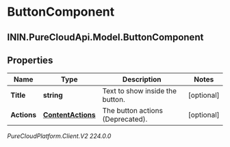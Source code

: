 # ButtonComponent

## ININ.PureCloudApi.Model.ButtonComponent

## Properties

|Name | Type | Description | Notes|
|------------ | ------------- | ------------- | -------------|
| **Title** | **string** | Text to show inside the button. | [optional] |
| **Actions** | [**ContentActions**](ContentActions) | The button actions (Deprecated). | [optional] |



_PureCloudPlatform.Client.V2 224.0.0_
